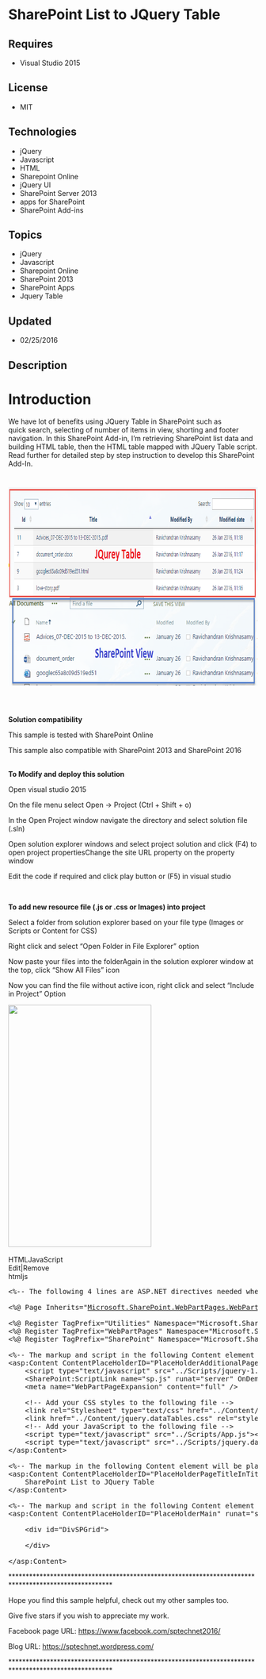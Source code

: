 # SharePoint List to JQuery Table
## Requires
- Visual Studio 2015
## License
- MIT
## Technologies
- jQuery
- Javascript
- HTML
- Sharepoint Online
- jQuery UI
- SharePoint Server 2013
- apps for SharePoint
- SharePoint Add-ins
## Topics
- jQuery
- Javascript
- Sharepoint Online
- SharePoint 2013
- SharePoint Apps
- Jquery Table
## Updated
- 02/25/2016
## Description

<h1>Introduction</h1>
<p>We have lot of benefits using JQuery Table in SharePoint such as quick&nbsp;search, selecting of number of items in view, shorting and footer navigation. In this SharePoint Add-in, I&rsquo;m retrieving SharePoint list data and building HTML table, then the
 HTML table mapped with JQuery Table script. Read further for detailed step by step instruction to develop this SharePoint Add-In.</p>
<h1><em style="font-size:10px"><img id="148299" src="148299-2016-02-08_22-11-19.png" alt="" width="858" height="400">&nbsp;&nbsp;</em></h1>
<p><strong>Solution compatibility</strong></p>
<p>This sample is tested with SharePoint Online</p>
<p>This sample also compatible with SharePoint 2013 and SharePoint 2016</p>
<p><br>
<strong>To Modify and deploy this solution</strong></p>
<p>Open visual studio 2015</p>
<p>On the file menu select Open -&gt; Project (Ctrl &#43; Shift &#43; o)</p>
<p>In the Open Project window navigate the directory and select solution file (.sln)</p>
<p>Open solution explorer windows and select project solution and click (F4) to open project propertiesChange the site URL property on the property window&nbsp;</p>
<p>Edit the code if required and click play button or (F5) in visual studio&nbsp;</p>
<p>&nbsp;</p>
<p><strong>To add new resource file (.js or .css or Images) into project</strong></p>
<p>Select a folder from solution explorer based on your file type (Images or Scripts or Content for CSS)</p>
<p>Right click and select &ldquo;Open Folder in File Explorer&rdquo; option</p>
<p>Now paste your files into the folderAgain in the solution explorer window at the top, click &ldquo;Show All Files&rdquo; icon</p>
<p>Now you can find the file without active icon, right click and select &ldquo;Include in Project&rdquo; Option</p>
<p><img id="148925" src="https://i1.code.msdn.s-msft.com/sharepoint-list-to-jquery-97dcee17/image/file/148925/1/2016-02-08_22-35-22.png" alt="" width="289" height="488"></p>
<div class="scriptcode">
<div class="pluginEditHolder" pluginCommand="mceScriptCode">
<div class="title"><span>HTML</span><span>JavaScript</span></div>
<div class="pluginLinkHolder"><span class="pluginEditHolderLink">Edit</span>|<span class="pluginRemoveHolderLink">Remove</span></div>
<span class="hidden">html</span><span class="hidden">js</span>


<div class="preview">
<pre class="html">&lt;%--&nbsp;The&nbsp;following&nbsp;4&nbsp;lines&nbsp;are&nbsp;ASP.NET&nbsp;directives&nbsp;needed&nbsp;when&nbsp;using&nbsp;SharePoint&nbsp;components&nbsp;--%&gt;&nbsp;
&nbsp;
<span class="html__tag_start">&lt;%@&nbsp;Page</span>&nbsp;<span class="html__attr_name">Inherits</span>=<span class="html__attr_value">&quot;<a class="libraryLink" href="https://msdn.microsoft.com/en-US/library/Microsoft.SharePoint.WebPartPages.WebPartPage.aspx" target="_blank" title="Auto generated link to Microsoft.SharePoint.WebPartPages.WebPartPage">Microsoft.SharePoint.WebPartPages.WebPartPage</a>,&nbsp;<a class="libraryLink" href="https://msdn.microsoft.com/en-US/library/Microsoft.SharePoint.aspx" target="_blank" title="Auto generated link to Microsoft.SharePoint">Microsoft.SharePoint</a>,&nbsp;Version=15.0.0.0,&nbsp;Culture=neutral,&nbsp;PublicKeyToken=71e9bce111e9429c&quot;</span>&nbsp;<span class="html__attr_name">MasterPageFile</span>=<span class="html__attr_value">&quot;~masterurl/default.master&quot;</span>&nbsp;<span class="html__attr_name">Language</span>=<span class="html__attr_value">&quot;C#&quot;</span>&nbsp;<span class="html__tag_start">%&gt;</span>&nbsp;
&nbsp;
<span class="html__tag_start">&lt;%@&nbsp;Register</span>&nbsp;<span class="html__attr_name">TagPrefix</span>=<span class="html__attr_value">&quot;Utilities&quot;</span>&nbsp;<span class="html__attr_name">Namespace</span>=<span class="html__attr_value">&quot;Microsoft.SharePoint.Utilities&quot;</span>&nbsp;<span class="html__attr_name">Assembly</span>=<span class="html__attr_value">&quot;<a class="libraryLink" href="https://msdn.microsoft.com/en-US/library/Microsoft.SharePoint.aspx" target="_blank" title="Auto generated link to Microsoft.SharePoint">Microsoft.SharePoint</a>,&nbsp;Version=15.0.0.0,&nbsp;Culture=neutral,&nbsp;PublicKeyToken=71e9bce111e9429c&quot;</span>&nbsp;<span class="html__tag_start">%&gt;</span>&nbsp;
<span class="html__tag_start">&lt;%@&nbsp;Register</span>&nbsp;<span class="html__attr_name">TagPrefix</span>=<span class="html__attr_value">&quot;WebPartPages&quot;</span>&nbsp;<span class="html__attr_name">Namespace</span>=<span class="html__attr_value">&quot;Microsoft.SharePoint.WebPartPages&quot;</span>&nbsp;<span class="html__attr_name">Assembly</span>=<span class="html__attr_value">&quot;<a class="libraryLink" href="https://msdn.microsoft.com/en-US/library/Microsoft.SharePoint.aspx" target="_blank" title="Auto generated link to Microsoft.SharePoint">Microsoft.SharePoint</a>,&nbsp;Version=15.0.0.0,&nbsp;Culture=neutral,&nbsp;PublicKeyToken=71e9bce111e9429c&quot;</span>&nbsp;<span class="html__tag_start">%&gt;</span>&nbsp;
<span class="html__tag_start">&lt;%@&nbsp;Register</span>&nbsp;<span class="html__attr_name">TagPrefix</span>=<span class="html__attr_value">&quot;SharePoint&quot;</span>&nbsp;<span class="html__attr_name">Namespace</span>=<span class="html__attr_value">&quot;Microsoft.SharePoint.WebControls&quot;</span>&nbsp;<span class="html__attr_name">Assembly</span>=<span class="html__attr_value">&quot;<a class="libraryLink" href="https://msdn.microsoft.com/en-US/library/Microsoft.SharePoint.aspx" target="_blank" title="Auto generated link to Microsoft.SharePoint">Microsoft.SharePoint</a>,&nbsp;Version=15.0.0.0,&nbsp;Culture=neutral,&nbsp;PublicKeyToken=71e9bce111e9429c&quot;</span>&nbsp;<span class="html__tag_start">%&gt;</span>&nbsp;
&nbsp;
&lt;%--&nbsp;The&nbsp;markup&nbsp;and&nbsp;script&nbsp;in&nbsp;the&nbsp;following&nbsp;Content&nbsp;element&nbsp;will&nbsp;be&nbsp;placed&nbsp;in&nbsp;the&nbsp;<span class="html__tag_start">&lt;head</span><span class="html__tag_start">&gt;&nbsp;</span>of&nbsp;the&nbsp;page&nbsp;--%&gt;&nbsp;
<span class="html__tag_start">&lt;asp</span>:Content&nbsp;<span class="html__attr_name">ContentPlaceHolderID</span>=<span class="html__attr_value">&quot;PlaceHolderAdditionalPageHead&quot;</span>&nbsp;<span class="html__attr_name">runat</span>=<span class="html__attr_value">&quot;server&quot;</span><span class="html__tag_start">&gt;&nbsp;
</span>&nbsp;&nbsp;&nbsp;&nbsp;<span class="html__tag_start">&lt;script</span>&nbsp;<span class="html__attr_name">type</span>=<span class="html__attr_value">&quot;text/javascript&quot;</span>&nbsp;<span class="html__attr_name">src</span>=<span class="html__attr_value">&quot;../Scripts/jquery-1.9.1.min.js&quot;</span><span class="html__tag_start">&gt;</span><span class="html__tag_end">&lt;/script&gt;</span>&nbsp;
&nbsp;&nbsp;&nbsp;&nbsp;<span class="html__tag_start">&lt;SharePoint</span>:ScriptLink&nbsp;<span class="html__attr_name">name</span>=<span class="html__attr_value">&quot;sp.js&quot;</span>&nbsp;<span class="html__attr_name">runat</span>=<span class="html__attr_value">&quot;server&quot;</span>&nbsp;<span class="html__attr_name">OnDemand</span>=<span class="html__attr_value">&quot;true&quot;</span>&nbsp;<span class="html__attr_name">LoadAfterUI</span>=<span class="html__attr_value">&quot;true&quot;</span>&nbsp;<span class="html__attr_name">Localizable</span>=<span class="html__attr_value">&quot;false&quot;</span>&nbsp;<span class="html__tag_start">/&gt;</span>&nbsp;
&nbsp;&nbsp;&nbsp;&nbsp;<span class="html__tag_start">&lt;meta</span>&nbsp;<span class="html__attr_name">name</span>=<span class="html__attr_value">&quot;WebPartPageExpansion&quot;</span>&nbsp;<span class="html__attr_name">content</span>=<span class="html__attr_value">&quot;full&quot;</span>&nbsp;<span class="html__tag_start">/&gt;</span>&nbsp;
&nbsp;
&nbsp;&nbsp;&nbsp;&nbsp;<span class="html__comment">&lt;!--&nbsp;Add&nbsp;your&nbsp;CSS&nbsp;styles&nbsp;to&nbsp;the&nbsp;following&nbsp;file&nbsp;--&gt;</span>&nbsp;
&nbsp;&nbsp;&nbsp;&nbsp;<span class="html__tag_start">&lt;link</span>&nbsp;<span class="html__attr_name">rel</span>=<span class="html__attr_value">&quot;Stylesheet&quot;</span>&nbsp;<span class="html__attr_name">type</span>=<span class="html__attr_value">&quot;text/css&quot;</span>&nbsp;<span class="html__attr_name">href</span>=<span class="html__attr_value">&quot;../Content/App.css&quot;</span>&nbsp;<span class="html__tag_start">/&gt;</span>&nbsp;
&nbsp;&nbsp;&nbsp;&nbsp;<span class="html__tag_start">&lt;link</span>&nbsp;<span class="html__attr_name">href</span>=<span class="html__attr_value">&quot;../Content/jquery.dataTables.css&quot;</span>&nbsp;<span class="html__attr_name">rel</span>=<span class="html__attr_value">&quot;stylesheet&quot;</span>&nbsp;<span class="html__tag_start">/&gt;</span>&nbsp;
&nbsp;&nbsp;&nbsp;&nbsp;<span class="html__comment">&lt;!--&nbsp;Add&nbsp;your&nbsp;JavaScript&nbsp;to&nbsp;the&nbsp;following&nbsp;file&nbsp;--&gt;</span>&nbsp;
&nbsp;&nbsp;&nbsp;&nbsp;<span class="html__tag_start">&lt;script</span>&nbsp;<span class="html__attr_name">type</span>=<span class="html__attr_value">&quot;text/javascript&quot;</span>&nbsp;<span class="html__attr_name">src</span>=<span class="html__attr_value">&quot;../Scripts/App.js&quot;</span><span class="html__tag_start">&gt;</span><span class="html__tag_end">&lt;/script&gt;</span>&nbsp;
&nbsp;&nbsp;&nbsp;&nbsp;<span class="html__tag_start">&lt;script</span>&nbsp;<span class="html__attr_name">type</span>=<span class="html__attr_value">&quot;text/javascript&quot;</span>&nbsp;<span class="html__attr_name">src</span>=<span class="html__attr_value">&quot;../Scripts/jquery.dataTables.js&quot;</span><span class="html__tag_start">&gt;</span><span class="html__tag_end">&lt;/script&gt;</span>&nbsp;
<span class="html__tag_end">&lt;/asp:Content&gt;</span>&nbsp;
&nbsp;
&lt;%--&nbsp;The&nbsp;markup&nbsp;in&nbsp;the&nbsp;following&nbsp;Content&nbsp;element&nbsp;will&nbsp;be&nbsp;placed&nbsp;in&nbsp;the&nbsp;TitleArea&nbsp;of&nbsp;the&nbsp;page&nbsp;--%&gt;&nbsp;
<span class="html__tag_start">&lt;asp</span>:Content&nbsp;<span class="html__attr_name">ContentPlaceHolderID</span>=<span class="html__attr_value">&quot;PlaceHolderPageTitleInTitleArea&quot;</span>&nbsp;<span class="html__attr_name">runat</span>=<span class="html__attr_value">&quot;server&quot;</span><span class="html__tag_start">&gt;&nbsp;
</span>&nbsp;&nbsp;&nbsp;&nbsp;SharePoint&nbsp;List&nbsp;to&nbsp;JQuery&nbsp;Table&nbsp;
<span class="html__tag_end">&lt;/asp:Content&gt;</span>&nbsp;
&nbsp;
&lt;%--&nbsp;The&nbsp;markup&nbsp;and&nbsp;script&nbsp;in&nbsp;the&nbsp;following&nbsp;Content&nbsp;element&nbsp;will&nbsp;be&nbsp;placed&nbsp;in&nbsp;the&nbsp;<span class="html__tag_start">&lt;body</span><span class="html__tag_start">&gt;&nbsp;</span>of&nbsp;the&nbsp;page&nbsp;--%&gt;&nbsp;
<span class="html__tag_start">&lt;asp</span>:Content&nbsp;<span class="html__attr_name">ContentPlaceHolderID</span>=<span class="html__attr_value">&quot;PlaceHolderMain&quot;</span>&nbsp;<span class="html__attr_name">runat</span>=<span class="html__attr_value">&quot;server&quot;</span><span class="html__tag_start">&gt;&nbsp;
</span>&nbsp;
&nbsp;&nbsp;&nbsp;&nbsp;<span class="html__tag_start">&lt;div</span>&nbsp;<span class="html__attr_name">id</span>=<span class="html__attr_value">&quot;DivSPGrid&quot;</span><span class="html__tag_start">&gt;&nbsp;
</span>&nbsp;&nbsp;&nbsp;&nbsp;&nbsp;&nbsp;&nbsp;&nbsp;
&nbsp;&nbsp;&nbsp;&nbsp;<span class="html__tag_end">&lt;/div&gt;</span>&nbsp;
&nbsp;
<span class="html__tag_end">&lt;/asp:Content&gt;</span>&nbsp;</pre>
</div>
</div>
</div>
<p>*****************************************************************************************************</p>
<p>Hope you find this sample helpful, check out my other samples too.</p>
<p>Give five stars if you wish to appreciate my work.</p>
<p>Facebook page URL:&nbsp;<a title="https://www.facebook.com/sptechnet2016/" href="https://www.facebook.com/sptechnet2016/" target="_blank">https://www.facebook.com/sptechnet2016/</a></p>
<p>Blog URL:&nbsp;<a title="https://sptechnet.wordpress.com/" href="https://sptechnet.wordpress.com/" target="_blank">https://sptechnet.wordpress.com/</a></p>
<p>*****************************************************************************************************</p>
<p><em><br>
</em></p>
<p><em><br>
</em></p>
